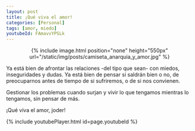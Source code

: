 ```yaml
---
layout: post
title: ¡Qué viva el amor!
categories: [Personal]
tags: [amor, miedo]
youtubeId: FAmavvYPSLk
---
```


<center>
{% include image.html position="none" height="550px" url="/static/img/posts/camiseta_anarquia_y_amor.jpg" %}
</center>

Ya está bien de afrontar las relaciones -del tipo que sean- con miedos, inseguridades y dudas. Ya está bien de pensar si saldrán bien o no, de preocuparnos antes de tiempo de si sufriremos, o de si nos convienen.

Gestionar los problemas cuando surjan y vivir lo que tengamos mientras lo tengamos, sin pensar de más.

¡Qué viva el amor, joder!

{% include youtubePlayer.html id=page.youtubeId %}
